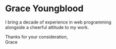 # Grace Youngblood

I bring a decade of experience in web programming  
alongside a cheerful attitude to my work.

Thanks for your consideration,  
Grace
